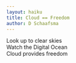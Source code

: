 ```yaml
---
layout: haiku
title: Cloud == Freedom
author: D Schaafsma
---
```


Look up to clear skies<br>
Watch the Digital Ocean<br>
Cloud provides freedom<br>